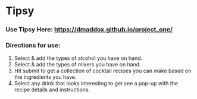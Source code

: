 # Tipsy

### Use Tipsy Here: https://dmaddox.github.io/project_one/

### Directions for use:
1. Select & add the types of alcohol you have on hand.
2. Select & add the types of mixers you have on hand.
3. Hit submit to get a collection of cocktail recipes you can make based on the ingredients you have.
4. Select any drink that looks interesting to get see a pop-up with the recipe details and instructions.


